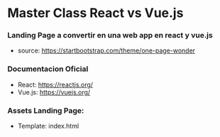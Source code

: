 # Master Class React vs Vue.js

### Landing Page a convertir en una web app en react y vue.js

- source: https://startbootstrap.com/theme/one-page-wonder 

### Documentacion Oficial

- React: https://reactjs.org/
- Vue.js: https://vuejs.org/

### Assets Landing Page:

- Template: index.html
